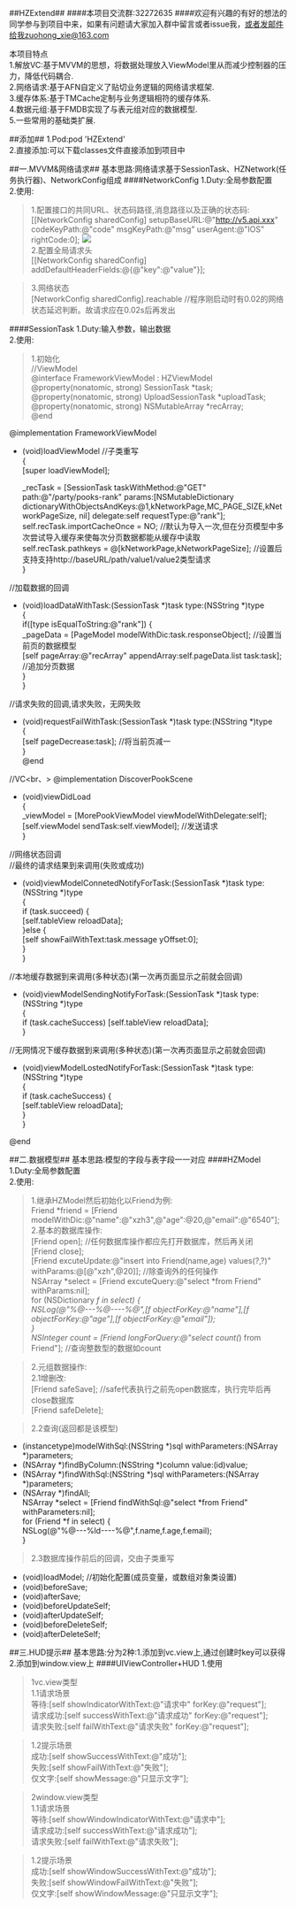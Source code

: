 ##HZExtend##
####本项目交流群:32272635
####欢迎有兴趣的有好的想法的同学参与到项目中来，如果有问题请大家加入群中留言或者issue我，或者发邮件给我zuohong_xie@163.com

本项目特点<br/>
1.解放VC:基于MVVM的思想，将数据处理放入ViewModel里从而减少控制器的压力，降低代码耦合.<br/>
2.网络请求:基于AFN自定义了贴切业务逻辑的网络请求框架.<br/>
3.缓存体系:基于TMCache定制与业务逻辑相符的缓存体系.<br/>
4.数据元组:基于FMDB实现了与表元组对应的数据模型.<br/>
5.一些常用的基础类扩展.<br/>

##添加##
1.Pod:pod 'HZExtend'<br/>
2.直接添加:可以下载classes文件直接添加到项目中<br/>

##一.MVVM&网络请求##
基本思路:网络请求基于SessionTask、HZNetwork(任务执行器)、NetworkConfig组成
####NetworkConfig
1.Duty:全局参数配置<br/>
2.使用:<br/>
>1.配置接口的共同URL、状态码路径,消息路径以及正确的状态码:<br/>
[[NetworkConfig sharedConfig] setupBaseURL:@"http://v5.api.xxx" codeKeyPath:@"code" msgKeyPath:@"msg" userAgent:@"IOS" rightCode:0];
![](https://dn-impluse.qbox.me/24833/A98E9B1750666D91E88D21AFDC5ABFA4.jpg)<br/>
>2.配置全局请求头<br/>
[[NetworkConfig sharedConfig] addDefaultHeaderFields:@{@"key":@"value"}];

>3.网络状态<br/>
[NetworkConfig sharedConfig].reachable  //程序刚启动时有0.02的网络状态延迟判断。故请求应在0.02s后再发出

####SessionTask
1.Duty:输入参数，输出数据<br/>
2.使用:<br/>
>1.初始化<br/>
//ViewModel<br/>
@interface FrameworkViewModel : HZViewModel<br/>
@property(nonatomic, strong) SessionTask *task;<br/>
@property(nonatomic, strong) UploadSessionTask *uploadTask;<br/>
@property(nonatomic, strong) NSMutableArray *recArray;<br/>
@end<br/>

@implementation FrameworkViewModel<br/>
- (void)loadViewModel //子类重写<br/>
{<br/>
    [super loadViewModel];<br/>

    _recTask = [SessionTask taskWithMethod:@"GET" path:@"/party/pooks-rank" params:[NSMutableDictionary dictionaryWithObjectsAndKeys:@1,kNetworkPage,MC_PAGE_SIZE,kNetworkPageSize, nil] delegate:self requestType:@"rank"];<br/>
    self.recTask.importCacheOnce = NO;  //默认为导入一次,但在分页模型中多次尝试导入缓存来使每次分页数据都能从缓存中读取<br/>
    self.recTask.pathkeys = @[kNetworkPage,kNetworkPageSize];   //设置后支持支持http://baseURL/path/value1/value2类型请求<br/>
}<br/>

//加载数据的回调<br/>
- (void)loadDataWithTask:(SessionTask *)task type:(NSString *)type<br/>
{<br/>
    if([type isEqualToString:@"rank"]) {<br/>
        _pageData = [PageModel modelWithDic:task.responseObject]; //设置当前页的数据模型<br/>
        [self pageArray:@"recArray" appendArray:self.pageData.list task:task];  //追加分页数据<br/>
    }<br/>
}<br/>

//请求失败的回调,请求失败，无网失败<br/>
- (void)requestFailWithTask:(SessionTask *)task type:(NSString *)type<br/>
{<br/>
    [self pageDecrease:task]; //将当前页减一<br/>
}<br/>
@end<br/>

//VC<br、>
@implementation DiscoverPookScene<br/>

- (void)viewDidLoad<br/>
{<br/>
     _viewModel = [MorePookViewModel viewModelWithDelegate:self];<br/>
     [self.viewModel sendTask:self.viewModel]; //发送请求<br/>
}<br/>

//网络状态回调<br/>
//最终的请求结果到来调用(失败或成功)<br/>
- (void)viewModelConnetedNotifyForTask:(SessionTask *)task type:(NSString *)type<br/>
{<br/>
    if (task.succeed) {<br/>
        [self.tableView reloadData];<br/>
    }else {<br/>
        [self showFailWithText:task.message yOffset:0];<br/>
    }<br/>
}<br/>

//本地缓存数据到来调用(多种状态)(第一次再页面显示之前就会回调)<br/>
- (void)viewModelSendingNotifyForTask:(SessionTask *)task type:(NSString *)type<br/>
{<br/>
    if (task.cacheSuccess) [self.tableView reloadData];<br/>
}<br/>

//无网情况下缓存数据到来调用(多种状态)(第一次再页面显示之前就会回调)<br/>
- (void)viewModelLostedNotifyForTask:(SessionTask *)task type:(NSString *)type<br/>
{<br/>
    if (task.cacheSuccess) {<br/>
        [self.tableView reloadData];<br/>
    }<br/>
}<br/>

@end<br/>

##二.数据模型##
基本思路:模型的字段与表字段一一对应
####HZModel
1.Duty:全局参数配置<br/>
2.使用:<br/>
>1.继承HZModel然后初始化以Friend为例:<br/>
Friend *friend = [Friend modelWithDic:@"name":@"xzh3",@"age":@20,@"email":@"6540"];<br/>
>2.基本的数据库操作:<br/>
[Friend open];  //任何数据库操作都应先打开数据库，然后再关闭<br/>
[Friend close];<br/>
[Friend excuteUpdate:@"insert into Friend(name,age) values(?,?)" withParams:@[@"xzh",@20]]; //除查询外的任何操作<br/>
NSArray *select = [Friend excuteQuery:@"select *from Friend" withParams:nil];<br/>
for (NSDictionary *f in select) {<br/>
    NSLog(@"%@---%@----%@",[f objectForKey:@"name"],[f objectForKey:@"age"],[f objectForKey:@"email"]);<br/>
}<br/>
NSInteger count = [Friend longForQuery:@"select count(*) from Friend"];   //查询整数型的数据如count<br/>

>2.元组数据操作:<br/>
>2.1增删改:<br/>
[Friend safeSave];  //safe代表执行之前先open数据库，执行完毕后再close数据库<br/>
[Friend safeDelete];<br/>

>2.2查询(返回都是该模型)<br/>
+ (instancetype)modelWithSql:(NSString *)sql withParameters:(NSArray *)parameters;<br/>
+ (NSArray *)findByColumn:(NSString *)column value:(id)value;<br/>
+ (NSArray *)findWithSql:(NSString *)sql withParameters:(NSArray *)parameters;<br/>
+ (NSArray *)findAll;<br/>
NSArray *select = [Friend findWithSql:@"select *from Friend" withParameters:nil];<br/>
for (Friend *f in select) {<br/>
    NSLog(@"%@---%ld----%@",f.name,f.age,f.email);<br/>
}<br/>

>2.3数据库操作前后的回调，交由子类重写<br/>
- (void)loadModel;  //初始化配置(成员变量，或数组对象类设置)<br/>
- (void)beforeSave;<br/>
- (void)afterSave;<br/>
- (void)beforeUpdateSelf;<br/>
- (void)afterUpdateSelf;<br/>
- (void)beforeDeleteSelf;<br/>
- (void)afterDeleteSelf;<br/>

##三.HUD提示##
基本思路:分为2种:1.添加到vc.view上,通过创建时key可以获得  2.添加到window.view上
####UIViewController+HUD
1.使用<br/>
>1vc.view类型<br/>
>1.1请求场景<br/>
等待:[self showIndicatorWithText:@"请求中" forKey:@"request"];<br/>
请求成功:[self successWithText:@"请求成功" forKey:@"request"];<br/>
请求失败:[self failWithText:@"请求失败" forKey:@"request"];<br/>

>1.2提示场景<br/>
成功:[self showSuccessWithText:@"成功"];<br/>
失败:[self showFailWithText:@"失败"];<br/>
仅文字:[self showMessage:@"只显示文字"];<br/>

>2window.view类型<br/>
>1.1请求场景<br/>
等待:[self showWindowIndicatorWithText:@"请求中"];<br/>
请求成功:[self successWithText:@"请求成功"];<br/>
请求失败:[self failWithText:@"请求失败"];<br/>

>1.2提示场景<br/>
成功:[self showWindowSuccessWithText:@"成功"];<br/>
失败:[self showWindowFailWithText:@"失败"];<br/>
仅文字:[self showWindowMessage:@"只显示文字"];<br/>
